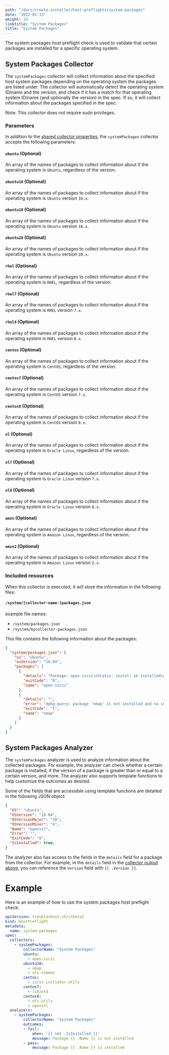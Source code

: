 ```yaml
---
path: "/docs/create-installer/host-preflights/system-packages"
date: "2022-01-13"
weight: 28
linktitle: "System Packages"
title: "System Packages"
---
```


The system packages host preflight check is used to validate that certain packages are installed for a specific operating system.

## System Packages Collector

The `systemPackages` collector will collect information about the specified host system packages depending on the operating system the packages are listed under.
The collector will automatically detect the operating system ID/name and the version, and check if it has a match for that operating system ID/name (and optionally the version) in the spec. If so, it will collect information about the packages specified in the spec.

Note: This collector does not require sudo privileges.

### Parameters

In addition to the [shared collector properties](https://troubleshoot.sh/docs/collect/collectors/#shared-properties), the `systemPackages` collector accepts the following parameters:

#### `ubuntu` (Optional)

An array of the names of packages to collect information about if the operating system is `Ubuntu`, regardless of the version.

#### `ubuntu16` (Optional)

An array of the names of packages to collect information about if the operating system is `Ubuntu` version `16.x`.

#### `ubuntu18` (Optional)

An array of the names of packages to collect information about if the operating system is `Ubuntu` version `18.x`.

#### `ubuntu20` (Optional)

An array of the names of packages to collect information about if the operating system is `Ubuntu` version `20.x`.

#### `rhel` (Optional)

An array of the names of packages to collect information about if the operating system is `RHEL`, regardless of the version.

#### `rhel7` (Optional)

An array of the names of packages to collect information about if the operating system is `RHEL` version `7.x`.

#### `rhel8` (Optional)

An array of the names of packages to collect information about if the operating system is `RHEL` version `8.x`.

#### `centos` (Optional)

An array of the names of packages to collect information about if the operating system is `CentOS`, regardless of the version.

#### `centos7` (Optional)

An array of the names of packages to collect information about if the operating system is `CentOS` version `7.x`.

#### `centos8` (Optional)

An array of the names of packages to collect information about if the operating system is `CentOS` version `8.x`.

#### `ol` (Optional)

An array of the names of packages to collect information about if the operating system is `Oracle Linux`, regardless of the version.

#### `ol7` (Optional)

An array of the names of packages to collect information about if the operating system is `Oracle Linux` version `7.x`.

#### `ol8` (Optional)

An array of the names of packages to collect information about if the operating system is `Oracle Linux` version `8.x`.

#### `amzn` (Optional)

An array of the names of packages to collect information about if the operating system is `Amazon Linux`, regardless of the version.

#### `amzn2` (Optional)

An array of the names of packages to collect information about if the operating system is `Amazon Linux` version `2.x`.

### Included resources

When this collector is executed, it will store the information in the following files:

#### `/system/[collector-name-]packages.json`

example file names:
- `/system/packages.json`
- `/system/mycollector-packages.json`

This file contains the following information about the packages:

```json
{
  "system/packages.json": {
    "os": "ubuntu",
    "osVersion": "18.04",
    "packages": [
      {
        "details": "Package: open-iscsi\nStatus: install ok installed\nPriority: optional\nSection: net\nInstalled-Size: 1389\nMaintainer: Ubuntu Developers \u003cubuntu-devel-discuss@lists.ubuntu.com\u003e\nArchitecture: amd64\nVersion: 2.0.874-5ubuntu2.10\nDepends: udev, debconf (\u003e= 0.5) | debconf-2.0, libc6 (\u003e= 2.14), libisns0 (\u003e= 0.96-4~), libmount1 (\u003e= 2.24.2), lsb-base (\u003e= 3.0-6)\nPre-Depends: debconf | debconf-2.0\nRecommends: busybox-initramfs\nConffiles:\n /etc/default/open-iscsi 5744c65409cbdea2bcf5b99dbff89e96\n /etc/init.d/iscsid f45c4e0127bafee72454ce97a7ce2f6c\n /etc/init.d/open-iscsi b0cdf36373e443ad1e4171959dc8046f\n /etc/iscsi/iscsid.conf fc72bdd1c530ad5b8fd5760d260c7d91\nDescription: iSCSI initiator tools\n Open-iSCSI is a high-performance, transport independent, multi-platform\n implementation of the RFC3720 Internet Small Computer Systems Interface\n (iSCSI).\n .\n Open-iSCSI is partitioned into user and kernel parts, where the kernel\n portion implements the iSCSI data path (i.e. iSCSI Read and iSCSI Write).\n The userspace contains the entire control plane:\n  * Configuration Manager;\n  * iSCSI Discovery;\n  * Login and Logout processing;\n  * Connection level error processing;\n  * Nop-In and Nop-Out handling;\n  * (in the future) Text processing, iSNS, SLP, Radius, etc.\n .\n This package includes a daemon, iscsid, and a management utility,\n iscsiadm.\nHomepage: http://www.open-iscsi.com/\nOriginal-Maintainer: Debian iSCSI Maintainers \u003cpkg-iscsi-maintainers@lists.alioth.debian.org\u003e\n",
        "exitCode": "0",
        "name": "open-iscsi"
      },
      {
        "details": "",
        "error": "dpkg-query: package 'nmap' is not installed and no information is available\nUse dpkg --info (= dpkg-deb --info) to examine archive files,\nand dpkg --contents (= dpkg-deb --contents) to list their contents.\n",
        "exitCode": "1",
        "name": "nmap"
      }
    ]
  }
}
```

## System Packages Analyzer

The `systemPackages` analyzer is used to analyze information about the collected packages.
For example, the analyzer can check whether a certain package is installed, if the version of a package is greater than or equal to a certain version, and more.
The analyzer also supports template functions to help customize the outcomes as desired.

Some of the fields that are accessible using template functions are detailed in the following JSON object:

```json
{
  "OS": "ubuntu",
  "OSVersion": "18.04",
  "OSVersionMajor": "18",
  "OSVersionMinor": "4",
  "Name": "openssl",
  "Error": "",
  "ExitCode": "0",
  "IsInstalled": true,
}
```

The analyzer also has access to the fields in the `details` field for a package from the collector. For example, in the `details` field in the [collector output above](#included-resources), you can reference the `Version` field with `{{ .Version }}`.

# Example

Here is an example of how to use the system packages host preflight check:

```yaml
apiVersion: troubleshoot.sh/v1beta2
kind: HostPreflight
metadata:
  name: system-packages
spec:
  collectors:
    - systemPackages:
        collectorName: "System Packages"
        ubuntu:
          - open-iscsi
        ubuntu20:
          - nmap
          - nfs-common
        centos:
          - iscsi-initiator-utils
        centos7:
          - libzstd
        centos8:
          - nfs-utils
          - openssl
  analyzers:
    - systemPackages:
        collectorName: "System Packages"
        outcomes:
        - fail:
            when: '{{ not .IsInstalled }}'
            message: Package {{ .Name }} is not installed
        - pass:
            message: Package {{ .Name }} is installed
```
